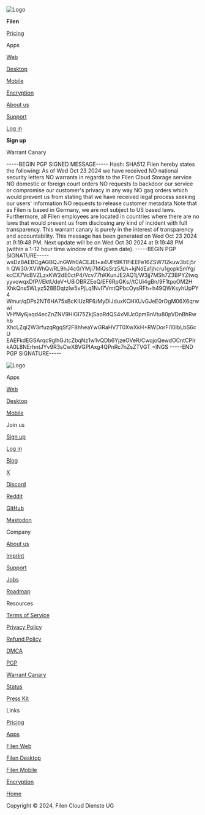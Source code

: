 ![Logo](/images/logo_light.svg)

**Filen**

[Pricing](https://filen.io/pricing)

Apps

[Web](https://filen.io/apps/web)

[Desktop](https://filen.io/apps/desktop)

[Mobile](https://filen.io/apps/mobile)

[Encryption](https://filen.io/encryption)

[About us](https://filen.io/about)

[Support](https://filen.io/support)

[Log in](https://drive.filen.io/login)

**Sign up**

Warrant Canary

\-----BEGIN PGP SIGNED MESSAGE----- Hash: SHA512 Filen hereby states the following: As of Wed Oct 23 2024 we have received NO national security letters NO warrants in regards to the Filen Cloud Storage service NO domestic or foreign court orders NO requests to backdoor our service or compromise our customer's privacy in any way NO gag orders which would prevent us from stating that we have received legal process seeking our users' information NO requests to release customer metadata Note that as Filen is based in Germany, we are not subject to US based laws. Furthermore, all Filen employees are located in countries where there are no laws that would prevent us from disclosing any kind of incident with full transparency. This warrant canary is purely in the interest of transparency and accountability. This message has been generated on Wed Oct 23 2024 at 9:19:48 PM. Next update will be on Wed Oct 30 2024 at 9:19:48 PM (within a 1-12 hour time window of the given date). -----BEGIN PGP SIGNATURE----- wsDzBAEBCgAGBQJnGWh0ACEJEI+a4UFt9K11FiEEFe16ZSW7l2kuw3bEj5rh QW30rXVWhQv/RL9hJ4c0/YMji7MiQsSrz5/Lh+kjNdEa1jhcru1gopkSmYg/ kcCX7VcBVZLzxKW2dE0ctP4/Vcv77hKKunJE2AQ1j/W3jj7MSh7Z3BPYZtwq yyvowqxDfP//EktUdeV+U8iOBRZEeQ/EF6RpGKs//tCUi4gBn/9F1tpoOM2H XhkQns5WLyz528BDqtzIw5vPjLq1Nvl7VmtQPbcOysRFh+h49QWKsyhUpPY4 Wmur/qDPs2NT6HA75xBcKlUzRF6/MyDlJduxKCHXUvGJeE0rOgM06X6qrwwi VHfMy6jxqd4ecZnZNV9HlGI75ZkjSaoRdQS4xMUc0pmBnVtu80pVDnBhRwhb XhcLZqi2W3rfuzqRgqSf2F8hheaYwGRaHV7T0XwXkH+RWDorFi10IbLbS6cU EAEFkdEGSArqc9glhGJtcZbqNz1w1vQDb6YjzeOVeR/CwqjoQewdOCntCPIr kA0L8NErhntJYv9R3sCwX8VGPIAxg4QPnRc7nZsZTVGT =lNGS -----END PGP SIGNATURE-----

![Logo](/images/logo_light.svg)

Apps

[Web](https://filen.io/apps/web)

[Desktop](https://filen.io/apps/desktop)

[Mobile](https://filen.io/apps/mobile)

Join us

[Sign up](https://drive.filen.io/register)

[Log in](https://drive.filen.io/login)

[Blog](https://blog.filen.io/)

[X](https://x.com/filen_io)

[Discord](https://discord.gg/A9cxbuA)

[Reddit](https://www.reddit.com/r/filen_io)

[GitHub](https://github.com/FilenCloudDienste)

[Mastodon](https://fosstodon.org/@filen)

Company

[About us](https://filen.io/about)

[Imprint](https://filen.io/imprint)

[Support](https://filen.io/support)

[Jobs](https://filen.io/jobs)

[Roadmap](https://filen.io/roadmap)

Resources

[Terms of Service](https://filen.io/terms)

[Privacy Policy](https://filen.io/privacy)

[Refund Policy](https://filen.io/refund-policy)

[DMCA](https://filen.io/dmca)

[PGP](https://filen.io/pgp)

[Warrant Canary](https://filen.io/warrant-canary)

[Status](https://status.filen.io/)

[Press Kit](https://cdn.filen.io/PressKit.zip)

Links

[Pricing](https://filen.io/pricing)

[Apps](https://filen.io/apps)

[Filen Web](https://filen.io/apps/web)

[Filen Desktop](https://filen.io/apps/desktop)

[Filen Mobile](https://filen.io/apps/mobile)

[Encryption](https://filen.io/encryption)

[Home](https://filen.io/)

Copyright © 2024, Filen Cloud Dienste UG